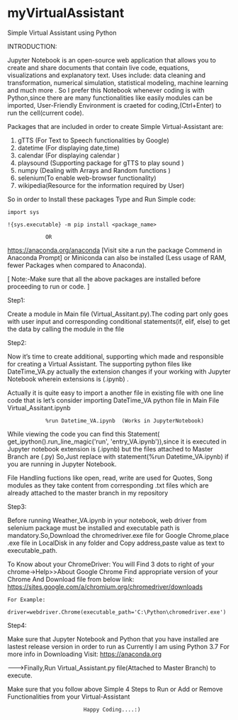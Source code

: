 # myVirtualAssistant
Simple Virtual Assistant using Python

INTRODUCTION:

Jupyter Notebook is an open-source web application that allows you to create and share documents that contain live code, equations, visualizations and explanatory text. 
Uses include: data cleaning and transformation, numerical simulation, statistical modeling, machine learning and much more .
So I prefer this  Notebook whenever coding is with Python,since there are many functionalities like easily modules can be imported,
User-Friendly Environment is craeted for coding,(Ctrl+Enter) to run the cell(current code).

Packages that are included in order to create Simple Virtual-Assistant are:

1.	gTTS (For Text to Speech functionalities by Google)
2.	datetime (For displaying date,time)
3.	calendar (For displaying calendar )
4.	playsound (Supporting package for gTTS to play sound )
5.	numpy (Dealing with Arrays and Random functions )
6.	selenium(To enable web-browser functionality)
7.	wikipedia(Resource for the information required by User)

So in order to Install these packages Type and Run Simple code:

	import sys

	!{sys.executable} -m pip install <package_name>
	
				OR
https://anaconda.org/anaconda  [Visit site a run the package Commend in Anaconda Prompt] or Miniconda can also be installed (Less usage of RAM, fewer Packages when compared to Anaconda).

[ Note:-Make sure that all the above packages are installed before proceeding to run or code. ]

Step1:

Create a module in Main file (Virtual_Assitant.py).The coding part only goes with user input and corresponding conditional statements(if, elif, else) to get the data by calling the module in the file 

Step2:

Now it’s time to create additional, supporting which made and responsible for creating a Virtual Assistant.
The supporting python files like DateTime_VA.py actually the extension changes if your working with Jupyter Notebook wherein extensions is (.ipynb) .

Actually it is quite easy to import a another file in existing  file with one line code that is let’s consider importing DateTime_VA python file in Main File Virtual_Assitant.ipynb  
				
				%run Datetime_VA.ipynb  (Works in JupyterNotebook)
 
 While viewing the code you can find this Statement( get_ipython().run_line_magic('run', 'entry_VA.ipynb')),since it is executed in Jupyter notebook extension is (.ipynb) but the files attached to Master Branch are (.py) So,Just replace with statement(%run Datetime_VA.ipynb) if you are running in Jupyter Notebook.
				
File Handling fuctions like open, read, write  are used for Quotes, Song modules as they take content from corresponding .txt files which are already attached to the master branch in my repository 

Step3:

Before running Weather_VA.ipynb in your notebook, web driver from selenium package must be installed and executable path is mandatory.So,Download the chromedriver.exe file for Google Chrome,place .exe file in LocalDisk in any folder and Copy address,paste value as text to executable_path.

To Know about your ChromeDriver:
You will Find 3 dots to right of your chrome->Help>>About Google Chrome
Find appropriate version of your Chrome And Download file from below link: 
			https://sites.google.com/a/chromium.org/chromedriver/downloads

	For Example:
			driver=webdriver.Chrome(executable_path='C:\Python\chromedriver.exe')



Step4:

Make sure that Jupyter Notebook and Python  that you have installed are lastest release version in order to run as Currently  I am using Python 3.7
For more info in Downloading Visit:
			https://anaconda.org 


--->Finally,Run Virtual_Assistant.py file(Attached to Master Branch) to execute.

Make sure that you follow above Simple 4 Steps to Run or Add or Remove Functionalities from your Virtual-Assistant 

				   			Happy Coding....:)
